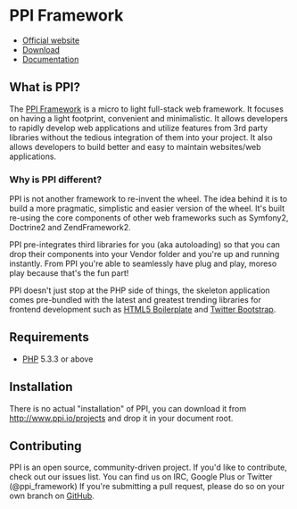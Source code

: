 # PPI Framework

[@website]:       http://www.ppi.io/                   "PPI Framework"
[@documentation]: http://www.ppi.io/docs               "PPI Framework Documentation"
[@download]:      http://www.ppi.io/files/ppi-skeletonapp-without-vendors.tar.gz
[@gitweb]:        https://github.com/ppi/framework     "ppi/framework"
[@h5bp]:          http://html5boilerplate.com/         "HTML5 Boilerplate"
[@twbootstrap]:   http://twitter.github.com/bootstrap/ "Twitter Bootstrap"
[@php]:           http://php.net/                      "PHP: Hypertext Preprocessor"

* [Official website][@website]
* [Download][@download]
* [Documentation][@documentation]

## What is PPI?

The [PPI Framework][@website] is a micro to light full-stack web framework. It
focuses on having a light footprint, convenient and minimalistic. It allows
developers to rapidly develop web applications and utilize features from 3rd
party libraries without the tedious integration of them into your project. It
also allows developers to build better and easy to maintain websites/web
applications.

### Why is PPI different?

PPI is not another framework to re-invent the wheel. The idea behind it is to
build a more pragmatic, simplistic and easier version of the wheel. It's built
re-using the core components of other web frameworks such as Symfony2, Doctrine2
and ZendFramework2.

PPI pre-integrates third libraries for you (aka autoloading) so that you can
drop their components into your Vendor folder and you're up and running
instantly. From PPI you're able to seamlessly have plug and play, moreso play
because that's the fun part!

PPI doesn't just stop at the PHP side of things, the skeleton application comes
pre-bundled with the latest and greatest trending libraries for frontend
development such as [HTML5 Boilerplate][@h5bp] and [Twitter
Bootstrap][@twbootstrap].

## Requirements

* [PHP][@php] 5.3.3 or above

## Installation

There is no actual "installation" of PPI, you can download it from
http://www.ppi.io/projects and drop it in your document root.

## Contributing

PPI is an open source, community-driven project. If you'd like to contribute, check out our issues list.
You can find us on IRC, Google Plus or Twitter (@ppi_framework)
If you're submitting a pull request, please do so on your own branch on [GitHub][@gitweb].
